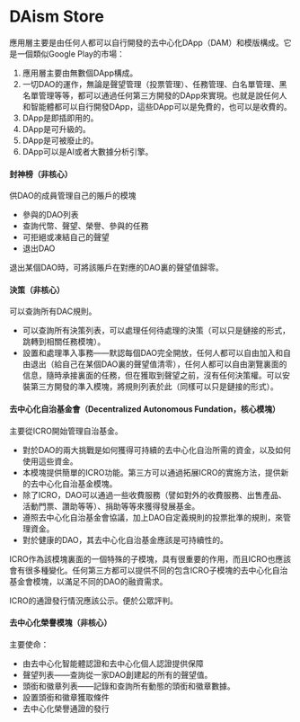 # DAism Store

應用層主要是由任何人都可以自行開發的去中心化DApp（DAM）和模版構成。它是一個類似Google Play的市場：

1. 應用層主要由無數個DApp構成。
2. 一切DAO的運作，無論是聲望管理（投票管理）、任務管理、白名單管理、黑名單管理等等，都可以通過任何第三方開發的DApp來實現。也就是說任何人和智能體都可以自行開發DApp，這些DApp可以是免費的，也可以是收費的。
3. DApp是即插即用的。
4. DApp是可升級的。
5. DApp是可被廢止的。
6. DApp可以是AI或者大數據分析引擎。

#### 封神榜（非核心）

供DAO的成員管理自己的賬戶的模塊

* 參與的DAO列表
* 查詢代幣、聲望、榮譽、參與的任務
* 可拒絕或凍結自己的聲望
* 退出DAO

退出某個DAO時，可將該賬戶在對應的DAO裏的聲望值歸零。

#### 決策（非核心）

可以查詢所有DAC規則。

* 可以查詢所有決策列表，可以處理任何待處理的決策（可以只是鏈接的形式，跳轉到相關任務模塊）。
* 設置和處理準入事務——默認每個DAO完全開放，任何人都可以自由加入和自由退出（給自己在某個DAO裏的聲望值清零），任何人都可以自由瀏覽裏面的信息，隨時承接裏面的任務，但在獲取到聲望之前，沒有任何決策權。可以安裝第三方開發的準入模塊，將規則列表於此（同樣可以只是鏈接的形式）。

#### 去中心化自治基金會（Decentralized Autonomous Fundation，核心模塊）

主要從ICRO開始管理自治基金。

* 對於DAO的兩大挑戰是如何獲得可持續的去中心化自治所需的資金，以及如何使用這些資金。
* 本模塊提供簡單的ICRO功能。第三方可以通過拓展ICRO的實施方法，提供新的去中心化自治基金模塊。
* 除了ICRO，DAO可以通過一些收費服務（譬如對外的收費服務、出售產品、活動門票、讚助等等）、捐助等等來獲得發展基金。
* 遵照去中心化自治基金會協議，加上DAO自定義規則的投票批準的規則，來管理資金。
* 對於健康的DAO，其去中心化自治基金應該是可持續性的。

ICRO作為該模塊裏面的一個特殊的子模塊，具有很重要的作用，而且ICRO也應該會有很多種變化。任何第三方都可以提供不同的包含ICRO子模塊的去中心化自治基金會模塊，以滿足不同的DAO的融資需求。

ICRO的通證發行情況應該公示。便於公眾評判。

#### **去中心化榮譽**模塊（非核心）

主要使命：

* 由去中心化智能體認證和去中心化個人認證提供保障
* 聲望列表——查詢從一家DAO創建起的所有的聲望值。
* 頭銜和徽章列表——記錄和查詢所有動態的頭銜和徽章數據。
* 設置頭銜和徽章獲取條件
* 去中心化榮譽通證的發行
